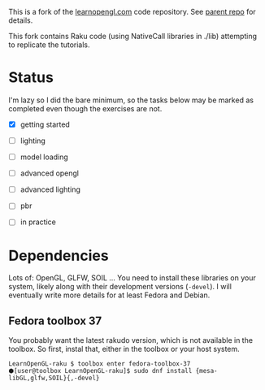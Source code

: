This is a fork of the [learnopengl.com](https://learnopengl.com) code repository.  See [parent repo](https://github.com/JoeyDeVries/LearnOpenGL) for details.

This fork contains Raku code (using NativeCall libraries in ./lib) attempting to replicate the tutorials.

# Status

I'm lazy so I did the bare minimum, so the tasks below may be marked as
completed even though the exercises are not.

- [x] getting started
- [ ] lighting
- [ ] model loading
- [ ] advanced opengl
- [ ] advanced lighting
- [ ] pbr
- [ ] in practice


# Dependencies

Lots of: OpenGL, GLFW, SOIL ...   You need to install these libraries on your system,
likely along with their development versions (`-devel`).  I will eventually write
more details for at least Fedora and Debian.

## Fedora toolbox 37

You probably want the latest rakudo version, which is not available in the toolbox.  So first, instal that, either in the toolbox or your host system.

```console
LearnOpenGL-raku $ toolbox enter fedora-toolbox-37
⬢[user@toolbox LearnOpenGL-raku]$ sudo dnf install {mesa-libGL,glfw,SOIL}{,-devel}
```

